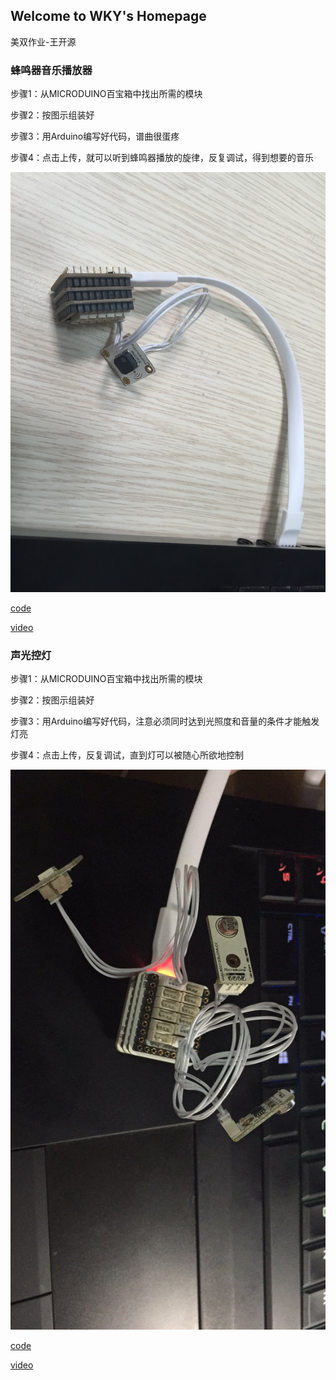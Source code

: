 ## Welcome to WKY's Homepage
美双作业-王开源
### 蜂鸣器音乐播放器

<p>步骤1：从MICRODUINO百宝箱中找出所需的模块</p>
<p>步骤2：按图示组装好</p>
<p>步骤3：用Arduino编写好代码，谱曲很蛋疼</p>
<p>步骤4：点击上传，就可以听到蜂鸣器播放的旋律，反复调试，得到想要的音乐</p>

![图1](/fmq.JPG)

[code](https://github.com/WKY15/THUMEISHUANG/blob/master/sketch_may03a.ino)

[video](https://github.com/WKY15/THUMEISHUANG/blob/master/fmq.mp4?raw=true)

### 声光控灯

<p>步骤1：从MICRODUINO百宝箱中找出所需的模块</p>
<p>步骤2：按图示组装好</p>
<p>步骤3：用Arduino编写好代码，注意必须同时达到光照度和音量的条件才能触发灯亮</p>
<p>步骤4：点击上传，反复调试，直到灯可以被随心所欲地控制</p>

![图2](/d.jpg)

[code](https://github.com/WKY15/THUMEISHUANG/blob/master/sketch_may12a.ino)

[video](https://github.com/WKY15/THUMEISHUANG/blob/master/d.mp4?raw=true)
